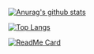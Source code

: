 [![Anurag's github stats](https://github-readme-stats.vercel.app/api?username=ytfsL&show_icons=true&theme=highcontrast)](https://github.com/ytfsL/github-readme-stats)





[![Top Langs](https://github-readme-stats.vercel.app/api/top-langs/?username=ytfsL&layout=compact)](https://github.com/ytfsL/github-readme-stats)




[![ReadMe Card](https://github-readme-stats.vercel.app/api/pin/?username=ytfsL&repo=learn-xc)](https://github.com/ytfsL/github-readme-stats)
